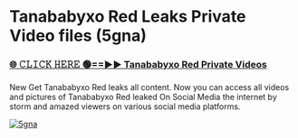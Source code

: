 # Tanababyxo Red Leaks Private Video files (5gna)

<h3><a href="https://mediafirerr.pages.dev?q=Tanababyxo+Red&ref=R42" rel="nofollow">🌐 𝙲𝙻𝙸𝙲𝙺 𝙷𝙴𝚁𝙴 🟢==►► Tanababyxo Red Private Videos</a></h3>

New Get Tanababyxo Red leaks all content. Now you can access all videos and pictures of Tanababyxo Red leaked On Social Media the internet by storm and amazed viewers on various social media platforms.

[![5gna](https://github.com/user-attachments/assets/26341bd8-4b91-4a20-822e-3fd5d525dd40)](https://mediafirerr.pages.dev?q=Tanababyxo+Red&ref=R42)

